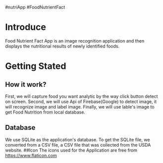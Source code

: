 #nutriApp #FoodNutrientFact
# Introduce
 Food Nutrient Fact App is an image recognition application and then displays the nutritional results of newly identified foods.
# Getting Stated
## How it work?
  First, we will capture food you want analytic by the way click button detect on screen.
  Second, we will use Api of Firebase(Google) to detect image, it will recognize image and label image.
  Finally, we will use lable's image to get Food Nutrition from local database.
## Database
  We use SQLite as the application's database.
  To get the SQLite file, we converted from a CSV file, a CSV file that was collected from the USDA website.
##Icon
 The icons used for the Application are free from https://www.flaticon.com 
